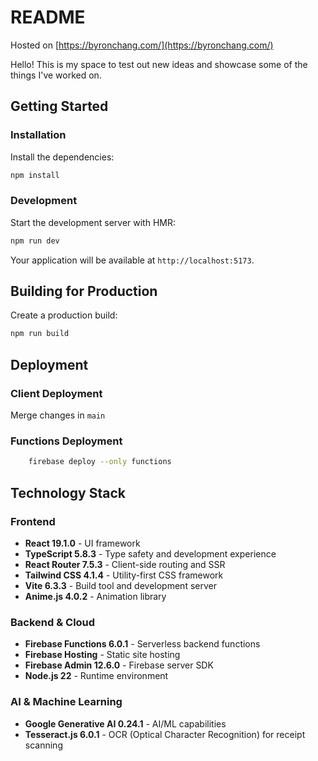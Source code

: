 # README
Hosted on [https://byronchang.com/](https://byronchang.com/)

Hello! This is my space to test out new ideas and showcase some of the things I've worked on.

## Getting Started

### Installation

Install the dependencies:

```bash
npm install
```

### Development

Start the development server with HMR:

```bash
npm run dev
```

Your application will be available at `http://localhost:5173`.

## Building for Production

Create a production build:

```bash
npm run build
```

## Deployment

### Client Deployment

Merge changes in `main`

### Functions Deployment
```bash
    firebase deploy --only functions
```

## Technology Stack

### Frontend
- **React 19.1.0** - UI framework
- **TypeScript 5.8.3** - Type safety and development experience
- **React Router 7.5.3** - Client-side routing and SSR
- **Tailwind CSS 4.1.4** - Utility-first CSS framework
- **Vite 6.3.3** - Build tool and development server
- **Anime.js 4.0.2** - Animation library

### Backend & Cloud
- **Firebase Functions 6.0.1** - Serverless backend functions
- **Firebase Hosting** - Static site hosting
- **Firebase Admin 12.6.0** - Firebase server SDK
- **Node.js 22** - Runtime environment

### AI & Machine Learning
- **Google Generative AI 0.24.1** - AI/ML capabilities
- **Tesseract.js 6.0.1** - OCR (Optical Character Recognition) for receipt scanning

